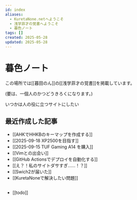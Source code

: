 ```yaml
---
id: index
aliases:
  - KuretaNone.netへようこそ
  - 浅学菲才の覚書へようこそ
  - 暮色ノート
tags: []
created: 2025-05-28
updated: 2025-05-28
---
```


# 暮色ノート

この場所では[[暮田のん]]の[[浅学菲才の覚書]]を掲載しています。

(要は、一個人のかつどうきろくになります。)

いつかは人の役に立つサイトにしたい

## 最近作成した記事
- [[AHKでHHKBのキーマップを作成する]]
- [[2025-09-18 XP2500を目指す]]
- [[2025-09-15 TUF Gaming A14 を購入]]
- [[Vimとの出会い]]
- [[GitHub Actionsでデプロイを自動化する]]
- [[え？！私のサイトダサすぎ……！？]]
- [[Swich2が届いた]]
- [[KuretaNoneで解決したい問題]]

## 
- [[todo]]
